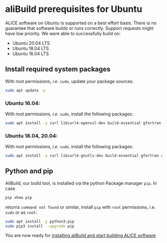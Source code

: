 aliBuild prerequisites for Ubuntu
=================================

<!-- Dockerfile UPLOAD_NAME alisw/o2-ubuntu1804 -->
<!-- Dockerfile FROM ubuntu:18.04 -->
<!-- Dockerfile RUN export DEBIAN_FRONTEND=noninteractive -->
<!-- Dockerfile RUN export DEBIAN_NONINTERACTIVE_SEEN=true -->
<!-- Dockerfile RUN apt update -y -->
<!-- Dockerfile RUN apt install -y sudo -->
<!-- Dockerfile RUN echo -e "13\n33" | apt install -y tzdata -->
<!-- Dockerfile RUN test `cat /etc/timezone` = Etc/UTC -->
ALICE software on Ubuntu is supported on a best effort basis. There is no guarantee that software builds or runs correctly. Support requests might have low priority. We were able to successfully build on:

* Ubuntu 20.04 LTS
* Ubuntu 18.04 LTS
* Ubuntu 16.04 LTS

## Install required system packages

With root permissions, _i.e._ `sudo`, update your package sources:


<!-- Dockerfile RUN_INLINE -->
```bash
sudo apt update -y
```
### Ubuntu 16.04:
With root permissions, _i.e._ `sudo`, install the following packages:
```bash
sudo apt install -y curl libcurl4-openssl-dev build-essential gfortran cmake libmysqlclient-dev xorg-dev libglu1-mesa-dev libfftw3-dev libxml2-dev git unzip autoconf automake autopoint texinfo gettext libtool libtool-bin pkg-config bison flex libperl-dev libbz2-dev swig liblzma-dev libnanomsg-dev libyaml-cpp-dev rsync lsb-release unzip environment-modules libglfw3-dev
```

### Ubuntu 18.04, 20.04:
With root permissions, _i.e._ `sudo`, install the following packages:

<!-- Dockerfile RUN_INLINE -->
```bash
sudo apt install -y curl libcurl4-gnutls-dev build-essential gfortran cmake libmysqlclient-dev xorg-dev libglu1-mesa-dev libfftw3-dev libxml2-dev git unzip autoconf automake autopoint texinfo gettext libtool libtool-bin pkg-config bison flex libperl-dev libbz2-dev swig liblzma-dev libnanomsg-dev libyaml-cpp-dev rsync lsb-release unzip environment-modules libglfw3-dev
```

## Python and pip
AliBuild, our build tool, is installed via the python Package manager `pip`.
In case
```bash
pip show pip
```
returns `command not found` or similar, install `pip` with `root` permissions, i.e. `sudo` or as `root`:

<!-- Dockerfile RUN_INLINE -->
```bash
sudo apt install -y python3-pip
sudo pip3 install --upgrade pip
```

You are now ready for [installing aliBuild and start building ALICE
software](README.md#get-or-upgrade-alibuild)

<!-- Dockerfile RUN apt install -y vim-nox emacs-nox -->
<!-- Dockerfile RUN apt clean -y -->
<!-- Dockerfile RUN pip install alibuild -->
<!-- Dockerfile RUN mkdir /lustre /cvmfs -->
<!-- Dockerfile ENTRYPOINT ["/bin/bash"] -->
